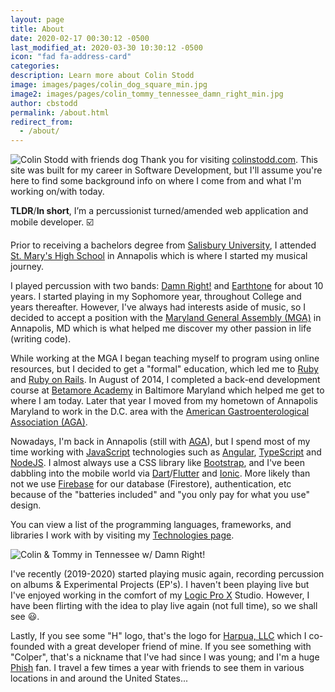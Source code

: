 ```yaml
---
layout: page
title: About
date: 2020-02-17 00:30:12 -0500
last_modified_at: 2020-03-30 10:30:12 -0500
icon: "fad fa-address-card"
categories:
description: Learn more about Colin Stodd
image: images/pages/colin_dog_square_min.jpg
image2: images/pages/colin_tommy_tennessee_damn_right_min.jpg
author: cbstodd
permalink: /about.html
redirect_from:
  - /about/
---
```



<p>
<span class="image left">
<img src="{{ page.image }}" alt="Colin Stodd with friends dog" title="Colin Stodd with friends dog">
</span>Thank you for visiting <a href="{{ site.url }}" target="_top" rel="canonical">colinstodd.com</a>. This site was built for my career in Software Development, but I'll assume you're here to find some background info on where I come from and what I'm working on/with today.</p>

<p><b>TLDR</b>/<b>In short</b>, I’m a percussionist turned/amended web application and mobile developer. ☑️</p>

<p>Prior to receiving a bachelors degree from <a href="https://www.salisbury.edu/" target='_blank' rel='noopener' title='Salisbury University'>Salisbury University</a>, I attended <a href="https://www.stmarysannapolis.org/" target="_blank" rel="noopener" title="St. Mary's High School (Annapolis)">St. Mary's High School</a> in Annapolis which is where I started my musical journey.</p>

<p>
 I played percussion with two bands: <a href="https://damnrightmusic.bandcamp.com/" target="_blank" rel="noopener">Damn Right!</a> and <a href="https://music.apple.com/us/album/dead-city-radio/346165288" target="_blank" rel="noopener">Earthtone</a> for about 10 years. I started playing in my Sophomore year, throughout College and years thereafter. However, I've always had interests aside of music, so I decided to accept a position with the <a href="http://mgaleg.maryland.gov/webmga/frm1st.aspx?tab=home" target="_blank" rel="noopener">Maryland General Assembly (MGA)</a> in Annapolis, MD which is what helped me discover my other passion in life (writing code).
</p>

<p>
While working at the MGA I began teaching myself to program using online resources, but I decided to get a "formal" education, which led me to <a href="https://www.ruby-lang.org/en/" target="_blank" rel="noopener">Ruby</a> and <a href="http://rubyonrails.org/" target="_blank" rel="noopener">Ruby on Rails</a>. In August of 2014, I completed a back-end development course at <a href="https://betamore.com/en" target="_blank" rel="noopener">Betamore Academy</a> in Baltimore Maryland which helped me get to where I am today. Later that year I moved from my hometown of Annapolis Maryland to work in the D.C. area with the <a href="https://www.gastro.org" target="_blank" rel="noopener">American Gastroenterological Association (AGA)</a>.</p>
<p>
Nowadays, I'm back in Annapolis (still with <a href="https://www.gastro.org" target="_blank" rel="noopener">AGA</a>), but I spend most of my time working with <a href="https://developer.mozilla.org/en-US/docs/Web/JavaScript" target="_blank" rel="noopener" title="JavaScript">JavaScript</a> technologies such as <a href="https://angular.io/" target="_blank" rel="noopener">Angular</a>, <a href="https://www.typescriptlang.org/" target="_blank" rel="noopener">TypeScript</a> and <a href="https://nodejs.org/en/" target="_blank" rel="noopener">NodeJS</a>. I almost always use a CSS library like <a href="http://getbootstrap.com/" target="_blank" rel="noopener">Bootstrap</a>, and I've been dabbling into the mobile world via <a href="https://dart.dev/" target="blank" rel="noopener">Dart</a>/<a href="https://flutter.dev/" target="_blank" rel="noopener">Flutter</a> and <a href="https://ionicframework.com/" target="_blank" rel="noopener">Ionic</a>.  More likely than not we use <a href="firebase.google.com" target="_blank" rel="noopener" title="Firebase">Firebase</a> for our database (Firestore), authentication, etc because of the "batteries included" and "you only pay for what you use" design.
</p>

<p>You can view a list of the programming languages, frameworks, and libraries I work with by visiting my <a href="/technologies.html">Technologies page</a>. </p>

<span class="image right">
<img src="{{ page.image2 }}" alt="Colin & Tommy in Tennessee w/ Damn Right!" title="Colin & Tommy in Tennessee w/ Damn Right!">
</span>
<p>I've recently (2019-2020) started playing music again, recording percussion on albums & Experimental Projects (EP's). I haven't been playing live but I've enjoyed working in the comfort of my <a href="https://www.apple.com/logic-pro/" target="_blank" rel="noopener">Logic Pro X</a> Studio. However, I have been flirting with the idea to play live again (not full time), so we shall see 😃.</p>

<p>
Lastly, If you see some "H" logo, that's the logo for <a href="https://harpua.co/" target="_blank" title="Harpua, LLC" rel="noopener">Harpua, LLC</a> which I co-founded with a great developer friend of mine. If you see something with "Colper", that's a nickname that I've had since I was young; and I'm a huge <a href="https://phish.com/" target="_blank" rel="noopner" title="Phish">Phish</a> fan. I travel a few times a year with friends to see them in various locations in and around the United States...
</p>

<!-- <h5 class="neu-alert mt-3 text-yellow">
<i class="fab fa-npm fa-lg" title="Node Package Manager (npm)" alt="npm"></i> If you have the technical abilities and would like more details than what's written above, I encourage you to install this <a href="https://www.npmjs.com/package/cbstodd-cli" target="_blank" rel="noopener">command line application (CLI)</a> that I
built and deployed to  <a href="https://www.npmjs.com/package/cbstodd-cli" target="_blank" rel="noopener" title="Node Package Manager (npm)">NodeJS Package Manager <i class="fab fa-npm fa-lg" alt="npm"></i></a>.
</h5> -->



<!-- {% include images.html %} -->